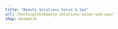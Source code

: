 ```yaml
---
title: "Beauty Solutions Salon & Spa"
url: /huntington/beauty-solutions-salon-und-spa/
shop: Kosmetik
---
```

